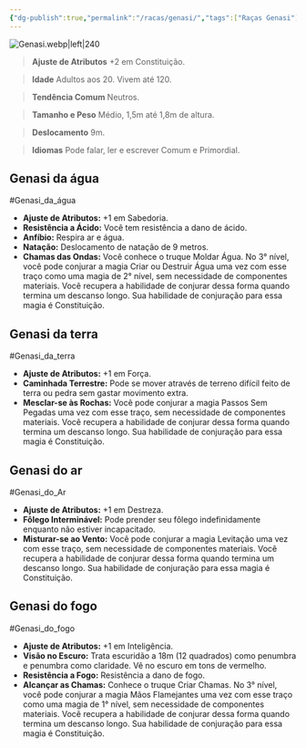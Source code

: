 ```yaml
---
{"dg-publish":true,"permalink":"/racas/genasi/","tags":["Raças Genasi"]}
---
```



![Genasi.webp|left|240](/img/user/Arquivos/Genasi.webp)

> **Ajuste de Atributos**
> +2 em Constituição.  

> **Idade**
> Adultos aos 20. Vivem até 120.  

> **Tendência Comum**
> Neutros.  

> **Tamanho e Peso**
> Médio, 1,5m até 1,8m de altura.  

> **Deslocamento**
> 9m.  

> **Idiomas**
> Pode falar, ler e escrever Comum e Primordial.

## Genasi da água
#Genasi_da_água
- **Ajuste de Atributos:** +1 em Sabedoria.  
- **Resistência a Ácido:** Você tem resistência a dano de ácido.  
- **Anfíbio:** Respira ar e água.  
- **Natação:** Deslocamento de natação de 9 metros.  
- **Chamas das Ondas:** Você conhece o truque Moldar Água. No 3° nível, você pode conjurar a magia Criar ou Destruir Água uma vez com esse traço como uma magia de 2° nível, sem necessidade de componentes materiais. Você recupera a habilidade de conjurar dessa forma quando termina um descanso longo. Sua habilidade de conjuração para essa magia é Constituição.

## Genasi da terra
#Genasi_da_terra
- **Ajuste de Atributos:** +1 em Força.  
- **Caminhada Terrestre:** Pode se mover através de terreno difícil feito de terra ou pedra sem gastar movimento extra.  
- **Mesclar-se às Rochas:** Você pode conjurar a magia Passos Sem Pegadas uma vez com esse traço, sem necessidade de componentes materiais. Você recupera a habilidade de conjurar dessa forma quando termina um descanso longo. Sua habilidade de conjuração para essa magia é Constituição.

## Genasi do ar
#Genasi_do_Ar
- **Ajuste de Atributos:** +1 em Destreza.  
- **Fôlego Interminável:** Pode prender seu fôlego indefinidamente enquanto não estiver incapacitado.  
- **Misturar-se ao Vento:** Você pode conjurar a magia Levitação uma vez com esse traço, sem necessidade de componentes materiais. Você recupera a habilidade de conjurar dessa forma quando termina um descanso longo. Sua habilidade de conjuração para essa magia é Constituição.

## Genasi do fogo
#Genasi_do_fogo
- **Ajuste de Atributos:** +1 em Inteligência.  
- **Visão no Escuro:** Trata escuridão a 18m (12 quadrados) como penumbra e penumbra como claridade. Vê no escuro em tons de vermelho.  
- **Resistência a Fogo:** Resistência a dano de fogo.  
- **Alcançar as Chamas:** Conhece o truque Criar Chamas. No 3° nível, você pode conjurar a magia Mãos Flamejantes uma vez com esse traço como uma magia de 1° nível, sem necessidade de componentes materiais. Você recupera a habilidade de conjurar dessa forma quando termina um descanso longo. Sua habilidade de conjuração para essa magia é Constituição.
